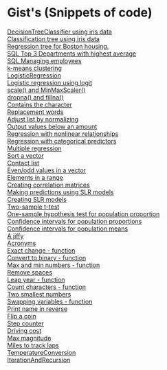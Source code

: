 # Gist's (Snippets of code)
[DecisionTreeClassifier using iris data](https://gist.github.com/Z4KKD/9dc8f5891dba23f6e54f48505d649e20)<br>
[Classification tree using iris data](https://gist.github.com/Z4KKD/b8d00544572043ae704c01a283c52e5d)<br>
[Regression tree for Boston housing.](https://gist.github.com/Z4KKD/dee7d624e754834900c61ca5fdd7c02d)<br>
[SQL Top 3 Departments with highest average](https://gist.github.com/Z4KKD/0ba23bc15cf68218d5fe2bb1e3182d60) <br>
[SQL Managing employees](https://gist.github.com/Z4KKD/1a71c614c07407f8df61c7977d0cd78c) <br>
[k-means clustering](https://gist.github.com/Z4KKD/37d282f20758ff89a960ed42c4d2458d) <br>
[LogisticRegression](https://gist.github.com/Z4KKD/985451fab99669599599ebca1fc73b27) <br>
[Logistic regression using logit](https://gist.github.com/Z4KKD/02a6d3892848838f4e9a8605346fd28f) <br>
[scale() and MinMaxScaler()](https://gist.github.com/Z4KKD/6219f6c488449676a4ad8400ed198a54) <br>
[dropna() and fillna()](https://gist.github.com/Z4KKD/55dd952474bc3d3154a883a073fabacb) <br>
[Contains the character](https://gist.github.com/Z4KKD/7ac9f066742c186beeb8ccb79042357a) <br>
[Replacement words](https://gist.github.com/Z4KKD/b79fa42882d44e6c1f064923000aee20) <br>
[Adjust list by normalizing](https://gist.github.com/Z4KKD/6f3b12366e611d65a1c0e1a9a84484f8) <br>
[Output values below an amount](https://gist.github.com/Z4KKD/e0ebe13806bd4922680c458bcb9feb87) <br>
[Regression with nonlinear relationships](https://gist.github.com/Z4KKD/4d08c2d966a673671ff7a6fc6643961c) <br>
[Regression with categorical predictors](https://gist.github.com/Z4KKD/f26099b9f5025c01ccd945f2ea4aa152) <br>
[Multiple regression](https://gist.github.com/Z4KKD/6e23e7c859cc066888af4b6c7dcbf50e) <br>
[Sort a vector](https://gist.github.com/Z4KKD/7f5d79f2a262e5080e9a037ee174f824) <br>
[Contact list](https://gist.github.com/Z4KKD/0e098c68d726b7830fb5fe9b9981a3a4) <br>
[Even/odd values in a vector](https://gist.github.com/Z4KKD/8ad4141282d80e426b9e0fe3f60a5cc9) <br>
[Elements in a range](https://gist.github.com/Z4KKD/15f661315732fbf3051d824dadc4a073) <br>
[Creating correlation matrices](https://gist.github.com/Z4KKD/9bfc55587b768f5673ed5fb908bf8b50) <br>
[Making predictions using SLR models](https://gist.github.com/Z4KKD/5d4b9d73d75dad3e27d7144f9f806ad7) <br>
[Creating SLR models](https://gist.github.com/Z4KKD/dd018deffb7a93dc288cf8817a74e7ba) <br>
[Two-sample t-test](https://gist.github.com/Z4KKD/6210224399cffef8583ad47f04a0d7e0) <br>
[One-sample hypothesis test for population proportion](https://gist.github.com/Z4KKD/ef1ccce81b520fa0dd31179313f7ffc5) <br>
[Confidence intervals for population proportions](https://gist.github.com/Z4KKD/ab5a06f86ae668322c48ce820988443c) <br>
[Confidence intervals for population means](https://gist.github.com/Z4KKD/8a55a8bd7724e5a1dc3f35fcc9d740cd) <br>
[A jiffy](https://gist.github.com/Z4KKD/e48dc7bfad385cab9613b0a4c0540761) <br>
[Acronyms](https://gist.github.com/Z4KKD/be9a898f8548278af6277993db01adcc) <br>
[Exact change - function](https://gist.github.com/Z4KKD/4aca8c51d439e7b745106377ce0924c5) <br>
[Convert to binary - function](https://gist.github.com/Z4KKD/2ba0c7a1c9efc100f3cd299fc4dc0798) <br>
[Max and min numbers - function](https://gist.github.com/Z4KKD/862746dc0c80d1f3450f89f6b061aabb) <br>
[Remove spaces](https://gist.github.com/Z4KKD/61a3bc48de7055bf13e34fbf539c3c40) <br>
[Leap year - function](https://gist.github.com/Z4KKD/9dda19857712957f4d8a05e8c4200928) <br>
[Count characters - function](https://gist.github.com/Z4KKD/61a3bc48de7055bf13e34fbf539c3c40) <br> 
[Two smallest numbers](https://gist.github.com/Z4KKD/cb8ae9ab8efb0a0644d699b7374b1798) <br>
[Swapping variables - function](https://gist.github.com/Z4KKD/4f058fbc38170788b8f44b1cf26abddc) <br>
[Print name in reverse](https://gist.github.com/Z4KKD/cbf4ee41d6eb32eba68d3ef84d00ee1c) <br>
[Flip a coin](https://gist.github.com/Z4KKD/10f8a0d9e35bd55f59d1ce6e1c011922) <br>
[Step counter](https://gist.github.com/Z4KKD/d26607dbc4f700c464881b7eade50448) <br>
[Driving cost](https://gist.github.com/Z4KKD/e4a90d167dc52bf2d358ae5bdef813b8) <br>
[Max magnitude](https://gist.github.com/Z4KKD/7cf11d1657edc32ce64abf4463cd1d7f) <br>
[Miles to track laps](https://gist.github.com/Z4KKD/f8788b864f2291f19b3beee373e14574) <br>
[TemperatureConversion](https://gist.github.com/Z4KKD/4cb9337d4d167dde6bbb1f60cb580d0f) <br>
[IterationAndRecursion](https://gist.github.com/Z4KKD/00ee82099480781cef9ebef164358d12) <br>
